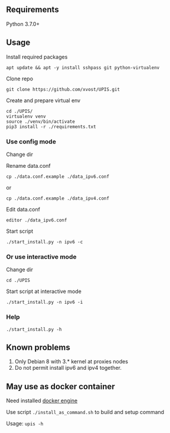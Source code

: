 

## Requirements

Python 3.7.0+

## Usage

Install required packages

```
apt update && apt -y install sshpass git python-virtualenv
```

Clone repo
```
git clone https://github.com/xvost/UPIS.git
```

Create and prepare virtual env

```
cd ./UPIS/
virtualenv venv
source ./venv/bin/activate
pip3 install -r ./requirements.txt
```

### Use config mode
Change dir

Rename data.conf
```
cp ./data.conf.example ./data_ipv6.conf
```
or
```
cp ./data.conf.example ./data_ipv4.conf
```
Edit data.conf
```
editor ./data_ipv6.conf
```
Start script
```
./start_install.py -n ipv6 -c
```

### Or use interactive mode
Change dir
```
cd ./UPIS
```
Start script at interactive mode
```
./start_install.py -n ipv6 -i
```
### Help

```
./start_install.py -h
```
## Known problems

1. Only Debian 8 with 3.* kernel at proxies nodes
2. Do not permit install ipv6 and ipv4 together.

## May use as docker container

Need installed [docker engine](https://docs.docker.com/engine/install/)

Use script `./install_as_command.sh` to build and setup command

Usage: `upis -h`
